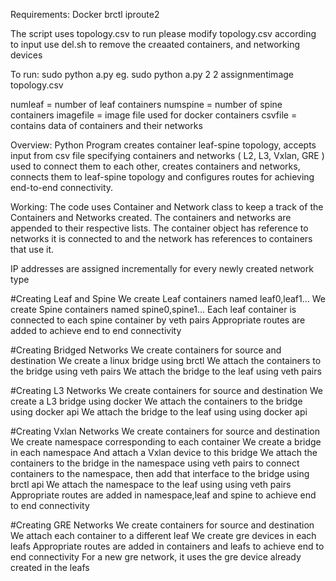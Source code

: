 Requirements:
Docker
brctl
iproute2

The script uses topology.csv to run
please modify topology.csv according to input
use del.sh to remove the creaated containers, and networking devices

To run:
sudo python a.py <numleaf> <numspine> <imagefile> <csvfile>
eg.
sudo python a.py 2 2 assignmentimage topology.csv

numleaf = number of leaf containers
numspine = number of spine containers
imagefile = image file used for docker containers
csvfile = contains data of containers and their networks

Overview:
Python Program creates container leaf-spine topology,
accepts input from csv file specifying containers and networks ( L2, L3, Vxlan, GRE ) used to connect them to each other,
creates containers and networks,
connects them to leaf-spine topology
and configures routes for achieving end-to-end connectivity.

Working:
The code uses Container and Network class to keep a track
of the Containers and Networks created.
The containers and networks are appended to their respective lists.
The container object has reference to networks it is connected to and
the network has references to containers that use it.

IP addresses are assigned incrementally for every newly created network type

#Creating Leaf and Spine
We create Leaf containers named leaf0,leaf1...
We create Spine containers named spine0,spine1...
Each leaf container is connected to each spine container by veth pairs
Appropriate routes are added to achieve end to end connectivity

#Creating Bridged Networks
We create containers for source and destination
We create a linux bridge using brctl
We attach the containers to the bridge using veth pairs
We attach the bridge to the leaf using veth pairs

#Creating L3 Networks
We create containers for source and destination
We create a L3 bridge using docker
We attach the containers to the bridge using docker api
We attach the bridge to the leaf using using docker api

#Creating Vxlan  Networks
We create containers for source and destination
We create namespace corresponding to each container
We create a bridge in each namespace
And attach a Vxlan device to this bridge
We attach the containers to the bridge in the namespace
using veth pairs to connect containers to the namespace,
then add that interface to the bridge using brctl api
We attach the namespace to the leaf using using veth pairs
Appropriate routes are added in namespace,leaf and spine
to achieve end to end connectivity

#Creating GRE Networks
We create containers for source and destination
We attach each container to a different leaf
We create gre devices in each leafs
Appropriate routes are added in containers and leafs
to achieve end to end connectivity
For a new gre network, it uses the gre device already created in the leafs
